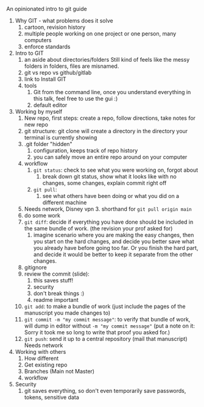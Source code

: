 An opinionated intro to git guide

1. Why GIT - what problems does it solve
   1. cartoon, revision history
   2. multiple people working on one project
      or one person, many computers
   3. enforce standards
2. Intro to GIT
   1. an aside about directories/folders 
      Still kind of feels like the messy folders in folders, files are misnamed.
   2. git vs repo vs github/gitlab
   3. link to Install GIT
   4. tools
      1. Git from the command line, once you understand everything in this talk, feel free to use the gui :)
      2. default editor
3. Working by myself
   1. New repo, first steps: create a repo, follow directions, take notes for new repo
   2. git structure: git clone will create a directory in the directory your terminal is currently showing
   3. .git folder "hidden"
      1. configuration, keeps track of repo history
      2. you can safely move an entire repo around on your computer 
   4. workflow
      1. `git status`: check to see what you were working on, forgot about
      	 1. break down git status, show what it looks like with no changes, some changes, explain commit right off
      2. `git pull`:
      	 1. see what others have been doing or what you did on a different machine
	 2. Needs network, Disney vpn
         3. shorthand for `git pull origin main`
      3. do some work
      4. `git diff`: decide if everything you have done should be included in the same bundle of work.
      (the revision your prof asked for)
      	 1. imagine scenario where you are making the easy changes, then you start on the hard changes, and
	 decide you better save what you already have before going too far. Or you finish the hard part, and
	 decide it would be better to keep it separate from the other changes.
	 2. gitignore
	 3. review the commit (slide):
	    1. this saves stuff!
	    2. security
	    3. don't break things :)
	    4. readme important
      5. `git add`: to make a bundle of work (just include the pages of the manuscript you made changes to)
      6. `git commit -m "my commit message"`: to verify that bundle of work, will dump in editor without `-m "my commit message"`
      (put a note on it: Sorry it took me so long to write that proof you asked for.)
      7. `git push`: send it up to a central repository (mail that manuscript) Needs network
4. Working with others
   1. How different
   2. Get existing repo
   3. Branches (Main not Master)
   4. workflow
5. Security
   1. git saves everything, so don't even temporarily save passwords, tokens, sensitive data


